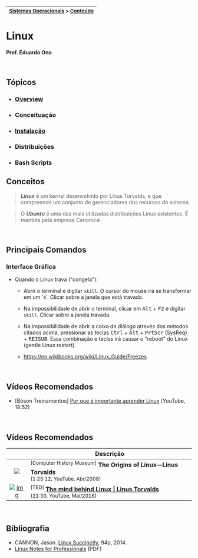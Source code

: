 | <sup>[Sistemas Operacionais](../../) > [Conteúdo](../)</sup> |
| --- |

# Linux

__Prof. Eduardo Ono__

&nbsp;

## Tópicos

* ### [Overview](./00-overview/README.md)

* ### Conceituação

* ### [Instalação](./instalacao/README.md)

* ### Distribuições

* ### Bash Scripts

## Conceitos

> ___Linux___ é um kernel desenvolvido por Linus Torvalds, e que compreende um conjunto de gerenciadores dos recursos do sistema.

> O ___Ubuntu___ é uma das mais utilizadas distribuições Linux existentes. É mantida pela empresa Canonical.

<br>

## Principais Comandos

### Interface Gráfica

* Quando o Linux trava ("congela"):

  * Abrir o terminal e digitar `xkill`. O cursor do mouse irá se transformar em um 'x'. Clicar sobre a janela que está travada.

  * Na impossibilidade de abrir o terminal, clicar em <kbd>Alt</kbd> + <kbd>F2</kbd> e digitar `xkill`. Clicar sobre a janela travada.

  * Na impossibilidade de abrir a caixa de diálogo através dos métodos citados acima, pressionar as teclas <kbd>Ctrl</kbd> + <kbd>Alt</kbd> + <kbd>PrtScr</kbd> (SysReq) + <kbd>R</kbd><kbd>E</kbd><kbd>I</kbd><kbd>S</kbd><kbd>U</kbd><kbd>B</kbd>. Essa combinação e teclas irá causar o "reboot" do Linux (gentle Linux restart).

  * https://en.wikibooks.org/wiki/Linux_Guide/Freezes

&nbsp;

## Vídeos Recomendados

* [Bóson Treinamentos] [Por que é importante aprender Linux](https://www.youtube.com/watch?v=UsHiWIgxj2M) (YouTube, 18:52)

&nbsp;

## Vídeos Recomendados

|| Descrição |
| :-: | --- |
| [![](https://img.youtube.com/vi/WVTWCPoUt8w/default.jpg)](https://www.youtube.com/watch?v=WVTWCPoUt8w) | <sup>[Computer History Museum]</sup> __The Origins of Linux—Linus Torvalds__ <br> <sub>(1:25:12, YouTube, Abr/2008)</sub>
| [![img](https://img.youtube.com/vi/o8NPllzkFhE/default.jpg)](https://www.youtube.com/watch?v=o8NPllzkFhE) | <sup>[TED]</sup> [__The mind behind Linux \| Linus Torvalds__](https://www.youtube.com/watch?v=o8NPllzkFhE) <br> <sub>(21:30, YouTube, Mai/2016)</sub>

&nbsp;

## Bibliografia

* CANNON, Jason. [Linux Succinctly](https://www.syncfusion.com/ebooks/linux), 94p, 2014.
* [Linux Notes for Professionals](https://goalkicker.com/LinuxBook/) (PDF)

&nbsp;
